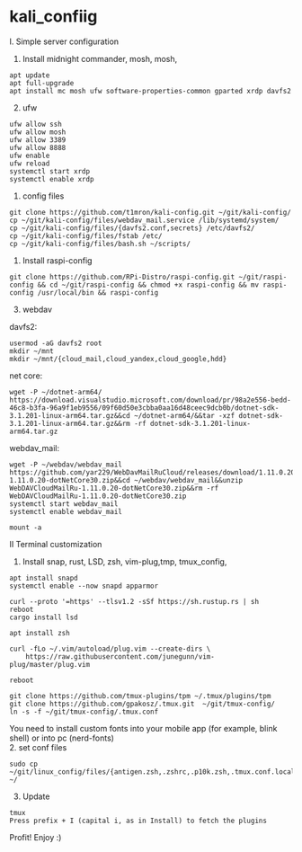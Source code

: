 # kali_confiig

I. Simple server configuration 

1. Install midnight commander, mosh, mosh, 
```
apt update
apt full-upgrade
apt install mc mosh ufw software-properties-common gparted xrdp davfs2
```
2. ufw
```
ufw allow ssh
ufw allow mosh
ufw allow 3389
ufw allow 8888
ufw enable
ufw reload
systemctl start xrdp
systemctl enable xrdp
```
1. config files
```
git clone https://github.com/t1mron/kali-config.git ~/git/kali-config/
cp ~/git/kali-config/files/webdav_mail.service /lib/systemd/system/
cp ~/git/kali-config/files/{davfs2.conf,secrets} /etc/davfs2/
cp ~/git/kali-config/files/fstab /etc/
cp ~/git/kali-config/files/bash.sh ~/scripts/
```
1. Install raspi-config
```
git clone https://github.com/RPi-Distro/raspi-config.git ~/git/raspi-config && cd ~/git/raspi-config && chmod +x raspi-config && mv raspi-config /usr/local/bin && raspi-config
```
3. webdav

davfs2:
```
usermod -aG davfs2 root
mkdir ~/mnt
mkdir ~/mnt/{cloud_mail,cloud_yandex,cloud_google,hdd}
```
net core:
```
wget -P ~/dotnet-arm64/ https://download.visualstudio.microsoft.com/download/pr/98a2e556-bedd-46c8-b3fa-96a9f1eb9556/09f60d50e3cbba0aa16d48ceec9dcb0b/dotnet-sdk-3.1.201-linux-arm64.tar.gz&&cd ~/dotnet-arm64/&&tar -xzf dotnet-sdk-3.1.201-linux-arm64.tar.gz&&rm -rf dotnet-sdk-3.1.201-linux-arm64.tar.gz
```
webdav_mail:
```
wget -P ~/webdav/webdav_mail https://github.com/yar229/WebDavMailRuCloud/releases/download/1.11.0.20/WebDAVCloudMailRu-1.11.0.20-dotNetCore30.zip&&cd ~/webdav/webdav_mail&&unzip WebDAVCloudMailRu-1.11.0.20-dotNetCore30.zip&&rm -rf WebDAVCloudMailRu-1.11.0.20-dotNetCore30.zip
systemctl start webdav_mail
systemctl enable webdav_mail
```
```
mount -a
```

II Terminal customization

1. Install snap, rust, LSD, zsh, vim-plug,tmp, tmux_config, 
```
apt install snapd
systemctl enable --now snapd apparmor

curl --proto '=https' --tlsv1.2 -sSf https://sh.rustup.rs | sh
reboot
cargo install lsd

apt install zsh 

curl -fLo ~/.vim/autoload/plug.vim --create-dirs \
    https://raw.githubusercontent.com/junegunn/vim-plug/master/plug.vim

reboot 

git clone https://github.com/tmux-plugins/tpm ~/.tmux/plugins/tpm
git clone https://github.com/gpakosz/.tmux.git  ~/git/tmux-config/
ln -s -f ~/git/tmux-config/.tmux.conf
```
You need to install custom fonts into your mobile app (for example, blink shell) or into pc (nerd-fonts)<br/>
2. set conf files
```
sudo cp ~/git/linux_config/files/{antigen.zsh,.zshrc,.p10k.zsh,.tmux.conf.local,bash.sh,.vimrc} ~/
```

3. Update
```
tmux
Press prefix + I (capital i, as in Install) to fetch the plugins
```
Profit! Enjoy :)







